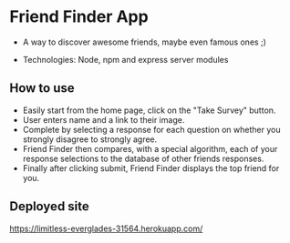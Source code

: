 # Friend Finder App
+ A way to discover awesome friends, maybe even famous ones ;)
- Technologies: Node, npm and express server modules

## How to use
- Easily start from the home page, click on the "Take Survey" button.
- User enters name and a link to their image.
- Complete by selecting a response for each question on whether you strongly disagree to strongly agree.
- Friend Finder then compares, with a special algorithm, each of your response selections to the database of other friends responses.
- Finally after clicking submit, Friend Finder displays the top friend for you.

## Deployed site
https://limitless-everglades-31564.herokuapp.com/

